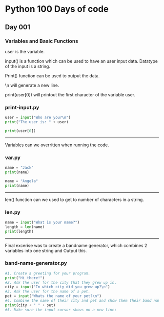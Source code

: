# Python 100 Days of code

## Day 001

### Variables and Basic Functions

user is the variable. 

input() is a function which can be used to have an user input data. Datatype of the input is a string.

Print() function can be used to output the data.

\n will generate a new line.

print(user[0]) will printout the first character of the variable user.

### print-input.py
```python
user = input("Who are you?\n")
print("The user is: " + user)

print(user[0])
```
---

Variables can we overritten when running the code.
### var.py
```python
name = "Jack"
print(name)

name = "Angela"
print(name)
```
---

len() function can we used to get to number of characters in a string.
### len.py
```python
name = input("What is your name?")
length = len(name)
print(length)
```
---

Final excerise was to create a bandname generator, which combines 2 variables into one string and Output this.
### band-name-generator.py
```python
#1. Create a greeting for your program.
print("Hi there!")
#2. Ask the user for the city that they grew up in.
city = input("In which city did you grew up?\n")
#3. Ask the user for the name of a pet.
pet = input("Whats the name of your pet?\n")
#4. Combine the name of their city and pet and show them their band name.
print(city + " " + pet)
#5. Make sure the input cursor shows on a new line:
```